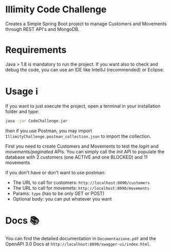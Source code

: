 # Illimity Code Challenge

Creates a Simple Spring Boot project to manage Customers and Movements through REST API's and MongoDB.

# Requirements

Java > 1.8 is mandatory to run the project. If you want also to check and debug the code, you can use an IDE like IntelliJ
(recommended) or Eclipse.

# Usage ℹ️

If you want to just execute the project, open a terminal in your installation folder and type:

```sh
java -jar CodeChallenge.jar
```

then if you use Postman, you may import `IllimityChallenge.postman_collection.json` to import the collection.

First you need to create Customers and Movements to test the *login* and *movements/paginated* APIs. You can simply
call the *init* API to populate the database with 2 customers (one ACTIVE and one BLOCKED) and 11 movements

if you don't have or don't want to use postman:
* The URL to call for customers: `http://localhost:8090/customers`
* The URL to call for movemets: `http://localhost:8090/movements`
* Params: `type` (has to be only GET or POST)
* Optional body: you can put whatever you want

# Docs 📚

You can find the detailed documentation in `Documentazione.pdf` and the OpenAPI 3.0 Docs at `http://localhost:8090/swagger-ui/index.html`.
